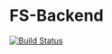 # FS-Backend

[![Build Status](https://travis-ci.org/2018-X-Team/FS-Backend.svg?branch=master)](https://travis-ci.org/2018-X-Team/FS-Backend)
